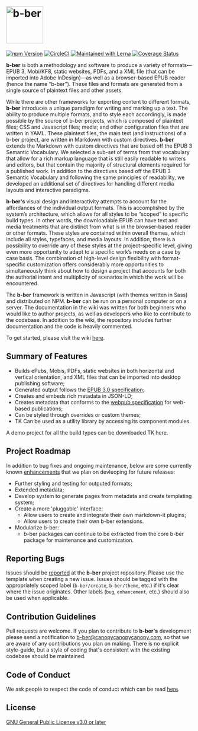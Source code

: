 <h1>
    <img alt="b-ber" src="https://user-images.githubusercontent.com/4243474/38133122-2af4f794-340e-11e8-8ac9-9b46afecfd9b.png" width="100" alt="b-ber">
</h1>

[![npm Version](https://img.shields.io/npm/v/@canopycanopycanopy/b-ber-cli.svg)](https://www.npmjs.com/search?q=@canopycanopycanopy)
[![CircleCI](https://circleci.com/gh/triplecanopy/b-ber.svg?style=svg&circle-token=5cea89db36238e6c769862031a42879123deb6dd)](https://circleci.com/gh/triplecanopy/b-ber)
[![Maintained with Lerna](https://img.shields.io/badge/maintained%20with-lerna-cc00ff.svg)](https://lernajs.io/)
[![Coverage Status](https://coveralls.io/repos/triplecanopy/b-ber/badge.svg?branch=master)](https://coveralls.io/r/%3Caccount%3E/%3Crepository%3E?branch=master)

**b-ber** is both a methodology and software to produce a variety of formats—EPUB 3, Mobi/KF8, static websites, PDFs, and a XML file (that can be imported into Adobe InDesign)—as well as a browser-based EPUB reader (hence the name “b-ber”). These files and formats are generated from a single source of plaintext files and other assets.

While there are other frameworks for exporting content to different formats, **b-ber** introduces a unique paradigm for writing and marking up a text. The ability to produce multiple formats, and to style each accordingly, is made possible by the source of b-ber projects, which is composed of plaintext files; CSS and Javascript files; media; and other configuration files that are written in YAML. These plaintext files, the main text (and instructions) of a b-ber project, are written in Markdown with custom directives. **b-ber** extends the Markdown with custom directives that are based off the EPUB 3 Semantic Vocabulary. We selected a sub-set of terms from that vocabulary that allow for a rich markup language that is still easily readable to writers and editors, but that contain the majority of structural elements required for a published work. In addition to the directives based off the EPUB 3 Semantic Vocabulary and following the same principles of readability, we developed an additional set of directives for handling different media layouts and interactive paradigms.

**b-ber's** visual design and interactivity attempts to account for the affordances of the individual output formats. This is accomplished by the system’s architecture, which allows for all styles to be “scoped” to specific build types. In other words, the downloadable EPUB can have text and media treatments that are distinct from what is in the browser-based reader or other formats. These styles are contained within overall themes, which include all styles, typefaces, and media layouts. In addition, there is a possibility to override any of these styles at the project-specific level, giving even more opportunity to adapt to a specific work’s needs on a case by case basis. The combination of high-level design flexibility with format-specific customization offers considerably more opportunities to simultaneously think about how to design a project that accounts for both the authorial intent and multiplicity of scenarios in which the work will be encountered.

The **b-ber** framework is written in Javascript (with themes written in Sass) and distributed on NPM. **b-ber** can be run on a personal computer or on a server. The documentation in the wiki was written for both beginners who would like to author projects, as well as developers who like to contribute to the codebase. In addition to the wiki, the repository includes further documentation and the code is heavily commented.

To get started, please visit the wiki [here](/triplecanopy/b-ber/wiki/getting-started).

## Summary of Features

- Builds ePubs, Mobis, PDFs, static websites in both horizontal and vertical orientation, and XML files that can be imported into desktop publishing software;
- Generated output follows the [EPUB 3.0 specification](http://idpf.org/epub/30);
- Creates and embeds rich metadata in JSON-LD;
- Creates metadata that conforms to the [webpub specification](https://w3c.github.io/dpub-pwp-ucr/) for web-based publications;
- Can be styled through overrides or custom themes;
- TK Can be used as a utility library by accessing its component modules.

A demo project for all the build types can be downloaded TK here.

## Project Roadmap

In addition to bug fixes and ongoing maintenance, below are some currently known [enhancements](https://github.com/triplecanopy/b-ber/labels/enhancement) that we plan on devleoping for future releases:

- Further styling and testing for outputed formats;
- Extended metadata;
- Develop system to generate pages from metadata and create templating system;
- Create a more 'pluggable' interface:
    - Allow users to create and integrate their own markdown-it plugins;
    - Allow users to create their own b-ber extensions.
- Modularize b-ber:
    - b-ber packages can continue to be extracted from the core b-ber package for maintenance and customization.

## Reporting Bugs

Issues should be [reported](https://github.com/triplecanopy/b-ber/issues) at the **b-ber** project repository. Please use the template when creating a new issue. Issues should be tagged with the appropriately scoped label (`b-ber/create`, `b-ber/theme`, etc.) if it's clear where the issue originates. Other labels (`bug`, `enhancement`, etc.) should also be used when applicable.

## Contribution Guidelines

Pull requests are welcome. If you plan to contribute to **b-ber's** development please send a notification to [b-ber@canopycanopycanopy.com](mailto:b-ber@canopycanopycanopy.com), so that we are aware of any contributions you plan on making. There is no explicit style-guide, but a style of coding that's consistent with the existing codebase should be maintained.

## Code of Conduct

We ask people to respect the code of conduct which can be read [here](https://github.com/triplecanopy/b-ber/blob/master/CODE_OF_CONDUCT.md).

## License

[GNU General Public License v3.0 or later](https://spdx.org/licenses/GPL-3.0-or-later.html)
